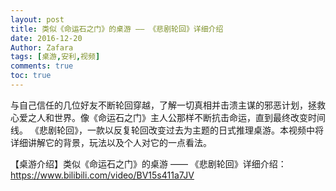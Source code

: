 ```yaml
---
layout: post
title: 类似《命运石之门》的桌游 —— 《悲剧轮回》详细介绍
date: 2016-12-20
Author: Zafara
tags: [桌游,安利,视频]
comments: true
toc: true
---
```

与自己信任的几位好友不断轮回穿越，了解一切真相并击溃主谋的邪恶计划，拯救心爱之人和世界。像《命运石之门》主人公那样不断抗击命运，直到最终改变时间线。
《悲剧轮回》，一款以反复轮回改变过去为主题的日式推理桌游。本视频中将详细讲解它的背景，玩法以及个人对它的一点看法。

【桌游介绍】类似《命运石之门》的桌游 —— 《悲剧轮回》详细介绍：<https://www.bilibili.com/video/BV15s411a7JV>
